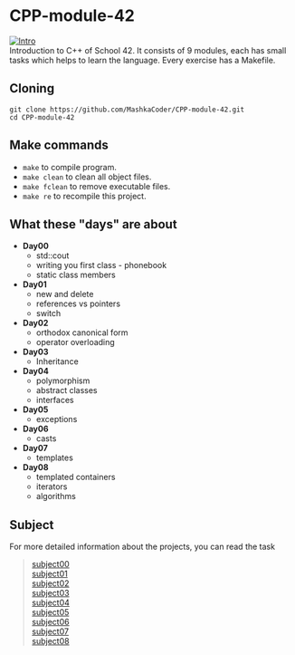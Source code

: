 # CPP-module-42
[![Intro](https://img.shields.io/badge/Cursus-CPP_module42-success?style=for-the-badge&logo=42)](https://github.com/MashkaCoder/CPP-module-42.git)<br>
Introduction to C++ of School 42. It consists of 9 modules, each has small tasks which helps to learn the language. Every exercise has a Makefile. <br>

## Cloning <br>
```
git clone https://github.com/MashkaCoder/CPP-module-42.git
cd CPP-module-42
```

## Make commands

- `make` to compile program. <br>
- `make clean` to clean all object files. <br>
- `make fclean` to remove executable files. <br>
- `make re` to recompile this project.<br>

## What these "days" are about
- **Day00**
	- std::cout
	- writing you first class - phonebook
	- static class members
- **Day01**
	- new and delete
	- references vs pointers
	- switch
- **Day02**
	- orthodox canonical form
	- operator overloading
- **Day03**
	- Inheritance
- **Day04**
	- polymorphism
	- abstract classes
	- interfaces
- **Day05**
	- exceptions
- **Day06**
	- casts
- **Day07**
	- templates
- **Day08**
	- templated containers
	- iterators
	- algorithms

## Subject
For more detailed information about the projects, you can read the task
 > [subject00](00/en.subject.pdf)<br>
 > [subject01](01/en.subject.pdf)<br>
 > [subject02](02/en.subject.pdf)<br>
 > [subject03](03/en.subject.pdf)<br>
 > [subject04](04/en.subject.pdf)<br>
 > [subject05](05/en.subject.pdf)<br>
 > [subject06](06/en.subject.pdf)<br>
 > [subject07](07/en.subject.pdf)<br>
 > [subject08](08/en.subject.pdf)<br>
